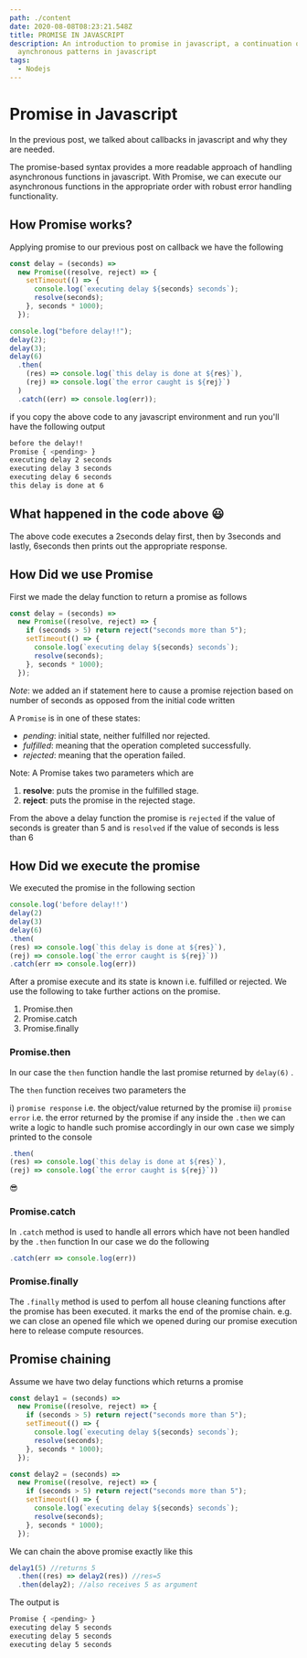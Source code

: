 ```yaml
---
path: ./content
date: 2020-08-08T08:23:21.548Z
title: PROMISE IN JAVASCRIPT
description: An introduction to promise in javascript, a continuation of
  aynchronous patterns in javascript
tags:
  - Nodejs
---
```

# Promise in Javascript

In the previous post, we talked about callbacks in javascript and why they are needed.

The promise-based syntax provides a more readable approach of handling asynchronous functions in javascript.
With Promise, we can execute our asynchronous functions in the appropriate order with robust error handling functionality.

## How  Promise works?

Applying promise to our previous post on callback we have the following
```javascript
const delay = (seconds) =>
  new Promise((resolve, reject) => {
    setTimeout(() => {
      console.log(`executing delay ${seconds} seconds`);
      resolve(seconds);
    }, seconds * 1000);
  });

console.log("before delay!!");
delay(2);
delay(3);
delay(6)
  .then(
    (res) => console.log(`this delay is done at ${res}`),
    (rej) => console.log(`the error caught is ${rej}`)
  )
  .catch((err) => console.log(err));

```

if you copy the above code to any javascript environment and run you'll have the following output

```bash
before the delay!!
Promise { <pending> }
executing delay 2 seconds
executing delay 3 seconds
executing delay 6 seconds
this delay is done at 6
```

## What happened in the code above :smiley:

The above code executes a 2seconds delay first, then by 3seconds and lastly, 6seconds then prints out the appropriate response.

## How Did we use Promise 
First we made the delay function to return a promise as follows
```javascript
const delay = (seconds) =>
  new Promise((resolve, reject) => {
    if (seconds > 5) return reject("seconds more than 5");
    setTimeout(() => {
      console.log(`executing delay ${seconds} seconds`);
      resolve(seconds);
    }, seconds * 1000);
  });

```
_Note_: we added an if statement here to cause a promise rejection based on number of seconds as opposed from the initial code written

A  `Promise`  is in one of these states:

-   _pending_: initial state, neither fulfilled nor rejected.
-   _fulfilled_: meaning that the operation completed successfully.
-   _rejected_: meaning that the operation failed.

Note: A Promise takes two parameters which are
1. **resolve**: puts the promise in the fulfilled stage.
2.  **reject**:  puts the promise in the rejected stage.

From the above a delay function the promise is `rejected` if the value of seconds is greater than 5 and is `resolved` if the value of seconds is less than 6

## How Did we execute the promise

We executed the promise in the following section
```javascript
console.log('before delay!!')
delay(2)
delay(3)
delay(6)
.then(
(res) => console.log(`this delay is done at ${res}`),
(rej) => console.log(`the error caught is ${rej}`))
.catch(err => console.log(err))
```

After a promise execute and its state is known i.e. fulfilled or rejected. We use the following to take further actions on the promise.

1.  Promise.then
2. Promise.catch
3. Promise.finally

### Promise.then
In our case the  `then` function handle the last promise returned by `delay(6)` . 

The `then` function receives two parameters the

i) `promise response` i.e. the object/value returned by the promise
ii) `promise error`  i.e. the error returned by the promise if any
inside the `.then` we can write a logic to handle such promise accordingly in our own case we simply printed to the console

```javascript
.then(
(res) => console.log(`this delay is done at ${res}`),
(rej) => console.log(`the error caught is ${rej}`))
```
:sunglasses:

### Promise.catch

In `.catch` method is used to handle all errors which have not been handled by the `.then` function
In our case we do the following
```javascript
.catch(err => console.log(err))
```
### Promise.finally
The `.finally` method is used to perfom all house cleaning functions after the promise has been executed. it marks the end of the promise chain.
e.g. we can close an opened file which we opened during our promise execution here to release compute resources.

## Promise chaining

 Assume we have two delay functions which returns a promise
```javascript
const delay1 = (seconds) =>
  new Promise((resolve, reject) => {
    if (seconds > 5) return reject("seconds more than 5");
    setTimeout(() => {
      console.log(`executing delay ${seconds} seconds`);
      resolve(seconds);
    }, seconds * 1000);
  });

const delay2 = (seconds) =>
  new Promise((resolve, reject) => {
    if (seconds > 5) return reject("seconds more than 5");
    setTimeout(() => {
      console.log(`executing delay ${seconds} seconds`);
      resolve(seconds);
    }, seconds * 1000);
  });


```

We can chain the above promise exactly like this 
```javascript
delay1(5) //returns 5
  .then((res) => delay2(res)) //res=5
  .then(delay2); //also receives 5 as argument

```
The output is

```bash
Promise { <pending> }
executing delay 5 seconds
executing delay 5 seconds
executing delay 5 seconds
```
